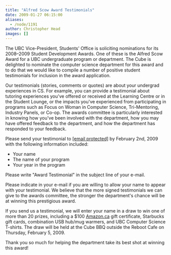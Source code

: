 ```yaml
---
title: "Alfred Scow Award Testimonials"
date: 2009-01-27 06:15:00
aliases:
  - /node/1191
author: Christopher Head
images: []
---
```


The UBC Vice-President, Students' Office is soliciting nominations for its 2008–2009 Student Development Awards. One of these is the Alfred Scow Award for a UBC undergraduate program or department. The Cube is delighted to nominate the computer science department for this award and to do that we would like to compile a number of positive student testimonials for inclusion in the award application.

Our testimonials (stories, comments or quotes) are about your undergrad experiences in CS. For example, you can provide a testimonial about tutoring experiences you've offered or received at the Learning Centre or in the Student Lounge, or the impacts you've experienced from participating in programs such as Focus on Woman in Computer Science, Tri-Mentoring, Industry Panels, or Co-op. The awards committee is particularly interested in knowing how you've been involved with the department, how you may have offered feedback to the department, and how the department has responded to your feedback.

Please send your testimonial to [\[email protected\]](/cdn-cgi/l/email-protection#3940505a5c574d5a515c57795e54585055175a5654) by February 2nd, 2009 with the following information included:

*   Your name
*   The name of your program
*   Your year in the program

Please write "Award Testimonial" in the subject line of your e-mail.

Please indicate in your e-mail if you are willing to allow your name to appear with your testimonial. We believe that the more signed testimonials we can give to the awards committee, the stronger the department's chance will be at winning this prestigious award.

If you send us a testimonial, we will enter your name in a draw to win one of more than 20 prizes, including a $100 [Amazon.ca](https://amazon.ca/) gift certificate, Starbucks gift cards, combination USB hub/mug warmers, and UBC Computer Science T-shirts. The draw will be held at the Cube BBQ outside the Reboot Cafe on Thursday, February 5, 2009.

Thank you so much for helping the department take its best shot at winning this award!
